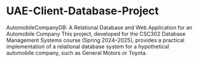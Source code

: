 # UAE-Client-Database-Project
AutomobileCompanyDB: A Relational Database and Web Application for an Automobile Company  This project, developed for the CSC302 Database Management Systems course (Spring 2024–2025), provides a practical implementation of a relational database system for a hypothetical automobile company, such as General Motors or Toyota.
